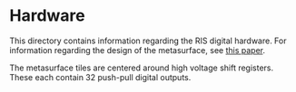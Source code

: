# Hardware

This directory contains information regarding the RIS digital hardware. For information regarding the design of the metasurface, see [this paper](https://github.com/jimrains/USCRIS/blob/main/publications/1_bit_DP_EuCAP_2023_Conference-5.pdf).

The metasurface tiles are centered around high voltage shift registers. These each contain 32 push-pull digital outputs. 
